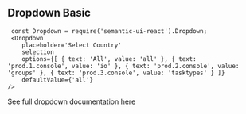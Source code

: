 ## Dropdown Basic

     const Dropdown = require('semantic-ui-react').Dropdown;
     <Dropdown
        placeholder='Select Country'
        selection
        options={[ { text: 'All', value: 'all' }, { text: 'prod.1.console', value: 'io' }, { text: 'prod.2.console', value: 'groups' }, { text: 'prod.3.console', value: 'tasktypes' } ]}
        defaultValue={'all'}
    />

See full dropdown documentation [here](http://react.semantic-ui.com/modules/dropdown)
